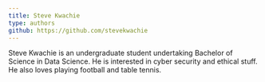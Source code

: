 ```yaml
---
title: Steve Kwachie
type: authors
github: https://github.com/stevekwachie
---
```

Steve Kwachie is an undergraduate student undertaking Bachelor of Science in Data Science. He is interested in cyber security and ethical stuff. He also loves playing football and table tennis.
